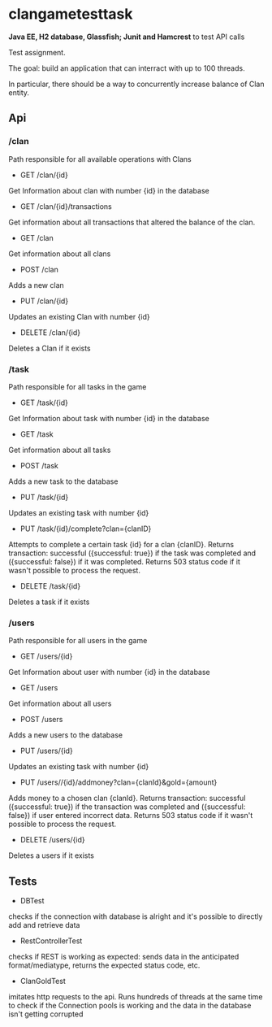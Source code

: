 # clangametesttask

**Java EE, H2 database, Glassfish; Junit and Hamcrest** to test API calls

Test assignment.

The goal: build an application that can interract with up to 100 threads.

In particular, there should be a way to concurrently increase balance of Clan entity. 

## Api
### /clan

Path responsible for all available operations with Clans
 - GET /clan/{id} 
 
 Get Information about clan with number {id} in the database
 
 - GET /clan/{id}/transactions 
 
 Get information about all transactions that altered the balance of the clan. 
 
 - GET /clan
 
 Get information about all clans
 
 - POST /clan
 
 Adds a new clan 
 
 - PUT /clan/{id} 
 
 Updates an existing Clan with number {id} 
 
 - DELETE /clan/{id}
 
 Deletes a Clan if it exists
 
 ### /task
 
 Path responsible for all tasks in the game
 - GET /task/{id} 
 
 Get Information about task with number {id} in the database
 
 - GET /task
 
 Get information about all tasks
 
 - POST /task
 
 Adds a new task to the database 
 
 - PUT /task/{id} 
 
 Updates an existing task with number {id} 
 
  - PUT /task/{id}/complete?clan={clanID}
 
 Attempts to complete a certain task {id} for a clan {clanID}. Returns transaction: successful ({successful: true}) if the task was completed and ({successful: false}) if it was completed. Returns 503 status code if it wasn't possible to process the request.  
 
 - DELETE /task/{id}
 
 Deletes a task if it exists
 
  ### /users
 
 Path responsible for all users in the game
 - GET /users/{id} 
 
 Get Information about user with number {id} in the database
 
 - GET /users
 
 Get information about all users
 
 - POST /users
 
 Adds a new users to the database 
 
 - PUT /users/{id} 
 
 Updates an existing task with number {id} 
 
  - PUT /users//{id}/addmoney?clan={clanId}&gold={amount} 
  
 Adds money to a chosen clan {clanId}. Returns transaction: successful ({successful: true}) if the transaction was completed and ({successful: false}) if user entered incorrect data. Returns 503 status code if it wasn't possible to process the request.

 - DELETE /users/{id}
 
 Deletes a users if it exists

 ## Tests
 - DBTest
 
 checks if the connection with database is alright and it's possible to directly add and retrieve data
 - RestControllerTest
 
 checks if REST is working as expected: sends data in the anticipated format/mediatype, returns the expected status code, etc.
 - ClanGoldTest 
 
 imitates http requests to the api. Runs hundreds of threads at the same time to check if the Connection pools is working and the data in the database isn't getting corrupted
